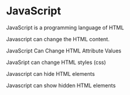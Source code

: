 # JavaScript
JavaScript is a programming language of HTML 

Javascript can change the HTML content.

JavaScript Can Change HTML Attribute Values

JavaSript can change HTML styles (css)

Javascript can hide HTML elements

Javascript can show hidden HTML elements



